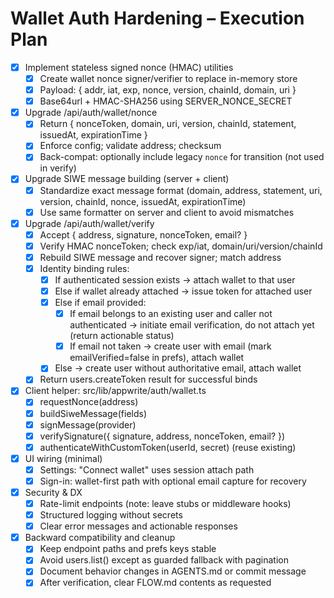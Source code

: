 # Wallet Auth Hardening – Execution Plan

- [x] Implement stateless signed nonce (HMAC) utilities
  - [x] Create wallet nonce signer/verifier to replace in-memory store
  - [x] Payload: { addr, iat, exp, nonce, version, chainId, domain, uri }
  - [x] Base64url + HMAC-SHA256 using SERVER_NONCE_SECRET

- [x] Upgrade /api/auth/wallet/nonce
  - [x] Return { nonceToken, domain, uri, version, chainId, statement, issuedAt, expirationTime }
  - [x] Enforce config; validate address; checksum
  - [x] Back-compat: optionally include legacy `nonce` for transition (not used in verify)

- [x] Upgrade SIWE message building (server + client)
  - [x] Standardize exact message format (domain, address, statement, uri, version, chainId, nonce, issuedAt, expirationTime)
  - [x] Use same formatter on server and client to avoid mismatches

- [x] Upgrade /api/auth/wallet/verify
  - [x] Accept { address, signature, nonceToken, email? }
  - [x] Verify HMAC nonceToken; check exp/iat, domain/uri/version/chainId
  - [x] Rebuild SIWE message and recover signer; match address
  - [x] Identity binding rules:
    - [x] If authenticated session exists -> attach wallet to that user
    - [x] Else if wallet already attached -> issue token for attached user
    - [x] Else if email provided:
      - [x] If email belongs to an existing user and caller not authenticated -> initiate email verification, do not attach yet (return actionable status)
      - [x] If email not taken -> create user with email (mark emailVerified=false in prefs), attach wallet
    - [x] Else -> create user without authoritative email, attach wallet
  - [x] Return users.createToken result for successful binds

- [x] Client helper: src/lib/appwrite/auth/wallet.ts
  - [x] requestNonce(address)
  - [x] buildSiweMessage(fields)
  - [x] signMessage(provider)
  - [x] verifySignature({ signature, address, nonceToken, email? })
  - [x] authenticateWithCustomToken(userId, secret) (reuse existing)

 - [x] UI wiring (minimal)
   - [x] Settings: "Connect wallet" uses session attach path
   - [x] Sign-in: wallet-first path with optional email capture for recovery

 - [x] Security & DX
   - [x] Rate-limit endpoints (note: leave stubs or middleware hooks)
   - [x] Structured logging without secrets
   - [x] Clear error messages and actionable responses

- [x] Backward compatibility and cleanup
  - [x] Keep endpoint paths and prefs keys stable
  - [x] Avoid users.list() except as guarded fallback with pagination
  - [x] Document behavior changes in AGENTS.md or commit message
  - [x] After verification, clear FLOW.md contents as requested
